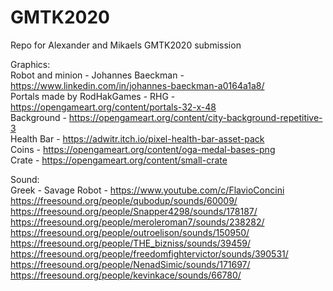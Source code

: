 # GMTK2020
Repo for Alexander and Mikaels GMTK2020 submission

Graphics:  
Robot and minion - Johannes Baeckman - https://www.linkedin.com/in/johannes-baeckman-a0164a1a8/  
Portals made by RodHakGames - RHG - https://opengameart.org/content/portals-32-x-48  
Background - https://opengameart.org/content/city-background-repetitive-3  
Health Bar - https://adwitr.itch.io/pixel-health-bar-asset-pack  
Coins - https://opengameart.org/content/oga-medal-bases-png  
Crate - https://opengameart.org/content/small-crate  

Sound:  
Greek - Savage Robot - https://www.youtube.com/c/FlavioConcini  
https://freesound.org/people/qubodup/sounds/60009/  
https://freesound.org/people/Snapper4298/sounds/178187/  
https://freesound.org/people/meroleroman7/sounds/238282/  
https://freesound.org/people/outroelison/sounds/150950/  
https://freesound.org/people/THE_bizniss/sounds/39459/  
https://freesound.org/people/freedomfightervictor/sounds/390531/  
https://freesound.org/people/NenadSimic/sounds/171697/  
https://freesound.org/people/kevinkace/sounds/66780/  
